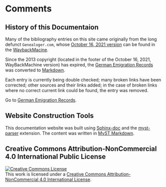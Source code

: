 # Comments

## History of this Documentaion

Many of the bibliography entries on this site came originally from the long defunct `Genealoger.com`, whose [October 16, 2021 version](https://web.archive.org/web/20230000000000*/http://www.genealoger.com/german/ger_emigration_records.htm)
can be found in the [WaybackMacine](https://wayback.archive.org).

Since the 2013 copyright (located in the footer of the October 16, 2021, WayBackMachine version) has expired, the [German Emigration Records](https://web.archive.org/web/20230000000000*/http://www.genealoger.com/german/ger_emigration_records.htm)
was converted to [Markdown](https://daringfireball.net/projects/markdown/).

Each entry is currently being double checked; many broken links have been corrected; other sources and their links added; in the case of broken links where no correct current link could be found, the entry was removed.

Go to [German Emigration Records](german_emig_recs.md).

## Website Construction Tools

This documentation website was built using [Sphinx-doc](https://www.sphinx-doc.org/en/master/) and the [myst-parser](https://www.sphinx-doc.org/en/master/usage/markdown.html) extension.
The content was written in [MyST Markdown](https://mystmd.org/guide).

## Creative Commons Attribution-NonCommercial 4.0 International Public License

<a rel="license" href="http://creativecommons.org/licenses/by-nc/4.0/"><img alt="Creative Commons License" style="border-width:0" src="https://i.creativecommons.org/l/by-nc/4.0/88x31.png" /></a><br />This work is licensed under a <a rel="license" href="http://creativecommons.org/licenses/by-nc/4.0/">Creative Commons Attribution-NonCommercial 4.0 International License</a>.

